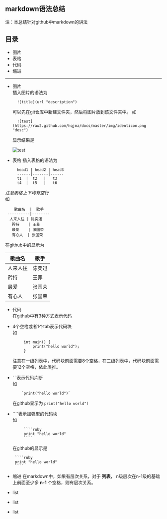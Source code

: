 markdown语法总结
---

注：本总结针对github中markdown的讲法

目录
----
- 图片
- 表格
- 代码
- 缩进
----------

- 图片  
插入图片的语法为

        ![title](url "description")

    可以先在git仓库中新建文件夹，然后将图片放到该文件夹中。
    如  
    
        ![test](https://raw2.github.com/hqjma/docs/master/img/identicon.png "desc")

    显示结果是

    ![test](https://raw2.github.com/hqjma/docs/master/img/identicon.png "desc")

- 表格
插入表格的语法为

        head1 | head2 | head3
        ------|-------|------
        t1  |  t2   |   t3
        t4  |  t5   |   t6

 *注意表格上下均有空行*  
 如
 
~~~ 
    歌曲名  |  歌手
 ----------|--------
  人来人往 | 陈奕迅
   矜持    | 王菲
   最爱    | 张国荣
   有心人  | 张国荣
~~~

在github中的显示为  

   歌曲名  |  歌手
 ----------|--------
  人来人往 | 陈奕迅
   矜持    | 王菲
   最爱    | 张国荣
   有心人  | 张国荣

- 代码  
在github中有3种方式表示代码  
 - 4个空格或者1个tab表示代码块  
 如
            
            int main() {
                print("hello world");           
            }
            
    注意在一级列表中，代码块前面需要8个空格，在二级列表中，代码块前面需要12个空格，依此类推。

 - \` \`表示代码片断  
    如

           `print("hello world")`

    在github显示为 `print("hello world")`
 
 - \`\`\`\`表示加强型的代码块  
    如
 
            ````ruby
            print "hello world"
            ````
 
    在github的显示是  

        ````ruby
        print "hello world"
        ````

- 缩进
在markdown中，如果有层次关系，对于 **列表**， n级层次在n-1级的基础上前面至少多 **n-1** 个空格，则有层次关系。

- list
 - list
  - list


